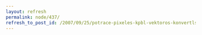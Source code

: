 ```yaml
---
layout: refresh
permalink: node/437/
refresh_to_post_id: /2007/09/25/potrace-pixeles-kpbl-vektoros-konvertls
---
```

